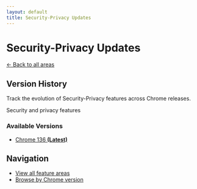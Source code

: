 ```yaml
---
layout: default
title: Security-Privacy Updates
---
```


# Security-Privacy Updates

[← Back to all areas](../)

## Version History

Track the evolution of Security-Privacy features across Chrome releases.

Security and privacy features

### Available Versions

- [Chrome 136 **(Latest)**](./chrome-136.html)

## Navigation

- [View all feature areas](../)
- [Browse by Chrome version](../../versions/)
